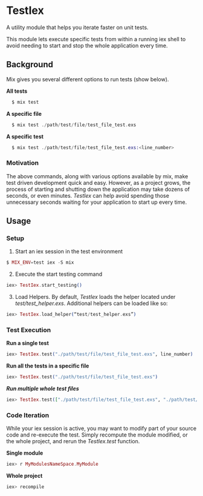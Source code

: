 # TestIex

A utility module that helps you iterate faster on unit tests.

This module lets execute specific tests from within a running iex shell to avoid needing to start and stop the whole application every time.

## Background

Mix gives you several different options to run tests (show below).

**All tests**
```elixir
  $ mix test
```

**A specific file**
```elixir
  $ mix test ./path/test/file/test_file_test.exs
```

**A specific test**
```elixir
  $ mix test ./path/test/file/test_file_test.exs:<line_number>
```

### Motivation

The above commands, along with various options available by mix, make test driven development quick and easy. However, as a project grows, the process of starting and shutting down the application may take dozens of seconds, or even minutes. *TestIex* can help avoid spending those unnecessary seconds waiting for your application to start up every time.


## Usage

### Setup

1. Start an iex session in the test environment
```elixir
$ MIX_ENV=test iex -S mix
```

2. Execute the start testing command
```elixir
iex> TestIex.start_testing()
```

3. Load Helpers. By default, *TestIex* loads the helper located under *test/test_helper.exs*. Additional helpers can be loaded like so:
```elixir
iex> TestIex.load_helper(“test/test_helper.exs”)
```

### Test Execution

**Run a single test**
```elixir
iex> TestIex.test("./path/test/file/test_file_test.exs", line_number)
```

**Run all the tests in a specific file**
```elixir
iex> TestIex.test("./path/test/file/test_file_test.exs")
```

***Run multiple whole test files***
```elixir
iex> TestIex.test(["./path/test/file/test_file_test.exs", "./path/test/file/test_file_2_test.exs"])
```

### Code Iteration

While your iex session is active, you may want to modify part of your source code and re-execute the test. Simply recompute the module modified, or the whole project, and rerun the *TestIex.test* function.

**Single module**
```elixir
iex> r MyModulesNameSpace.MyModule
```

**Whole project**
```elixir
iex> recompile
```
